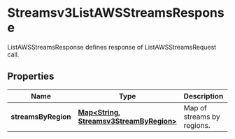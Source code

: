 

# Streamsv3ListAWSStreamsResponse

ListAWSStreamsResponse defines response of ListAWSStreamsRequest call.

## Properties

| Name | Type | Description | Notes |
|------------ | ------------- | ------------- | -------------|
|**streamsByRegion** | [**Map&lt;String, Streamsv3StreamByRegion&gt;**](Streamsv3StreamByRegion.md) | Map of streams by regions. |  [optional] |




